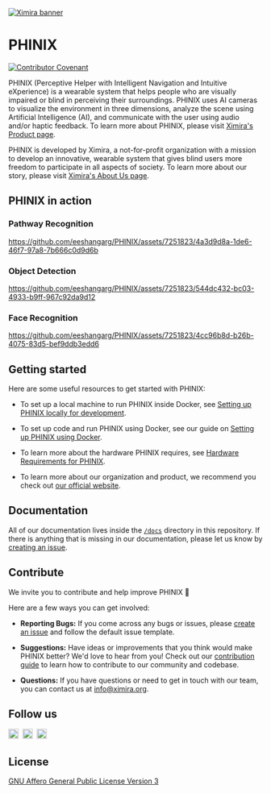 [![Ximira banner](./.github/assets/ximira-banner.png)](https://ximira.org/)

# PHINIX

[![Contributor Covenant](https://img.shields.io/badge/Contributor%20Covenant-2.1-4baaaa.svg)](CODE_OF_CONDUCT.md)

PHINIX (Perceptive Helper with Intelligent Navigation and Intuitive eXperience)
is a wearable system that helps people who are visually impaired or blind in
perceiving their surroundings. PHINIX uses AI cameras to visualize the environment
in three dimensions, analyze the scene using Artificial Intelligence (AI), and
communicate with the user using audio and/or haptic feedback. To learn more about
PHINIX, please visit [Ximira's Product page](https://ximira.org/product).

PHINIX is developed by Ximira, a not-for-profit organization with a mission to
develop an innovative, wearable system that gives blind users more freedom to
participate in all aspects of society. To learn more about our story, please
visit [Ximira's About Us page](https://ximira.org/about).

## PHINIX in action

### Pathway Recognition

https://github.com/eeshangarg/PHINIX/assets/7251823/4a3d9d8a-1de6-46f7-97a8-7b666c0d9d6b

### Object Detection

https://github.com/eeshangarg/PHINIX/assets/7251823/544dc432-bc03-4933-b9ff-967c92da9d12

### Face Recognition

https://github.com/eeshangarg/PHINIX/assets/7251823/4cc96b8d-b26b-4075-83d5-bef9ddb3edd6

## Getting started

Here are some useful resources to get started with PHINIX:

* To set up a local machine to run PHINIX inside Docker, see
  [Setting up PHINIX locally for development](docs/setup_local.md).

* To set up code and run PHINIX using Docker, see our guide on
  [Setting up PHINIX using Docker](docs/setup_with_docker.md).

* To learn more about the hardware PHINIX requires, see
  [Hardware Requirements for PHINIX](docs/hardware_requirements.md).

* To learn more about our organization and product, we recommend you
  check out [our official website](https://ximira.org/).

## Documentation

All of our documentation lives inside the
[`/docs`](https://github.com/ximira-org/PHINIX/tree/main/docs) directory in this
repository. If there is anything that is missing in our documentation,
please let us know by
[creating an issue](https://github.com/ximira-org/PHINIX/issues/new).

## Contribute

We invite you to contribute and help improve PHINIX 💚

Here are a few ways you can get involved:

- **Reporting Bugs:** If you come across any bugs or issues, please
  [create an issue](https://github.com/ximira-org/PHINIX/issues/new) and follow
  the default issue template.

- **Suggestions:** Have ideas or improvements that you think would make PHINIX better?
  We'd love to hear from you! Check out our [contribution guide](CONTRIBUTING.md) to
  learn how to contribute to our community and codebase.

- **Questions:** If you have questions or need to get in touch with our team, you can
  contact us at info@ximira.org.

## Follow us

<p valign="center">
  <a href="https://www.facebook.com/Ximira-LLC-106627175132440"><img width="20px" src="./.github/assets/facebook.svg" alt="Facebook"></a>&nbsp;&nbsp;<a href="https://twitter.com/XimiraLLC"><img width="20px" src="./.github/assets/twitter.svg" alt="Twitter"></a>&nbsp;&nbsp;<a href="https://www.instagram.com/ximirallc/"><img width="20px" src="./.github/assets/instagram.svg" alt="Instagram"></a>
</p>

## License

[GNU Affero General Public License Version 3](LICENSE)
